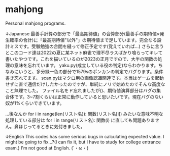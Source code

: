 # mahjong
Personal mahjong programs.

↓Japanese
最善手計算の部分で「最高期待値」の合算部分(最善手の期待値×発生確率の合計)に「最高期待値"以外"」の期待値まで足しています。完全なる設計ミスです。受験勉強の合間を縫って修正予定です(覚えていれば…)
さらに言うとこのコード達は2022の夏に某ネット麻雀で理不尽ラスばかり喰らってキレて書いたやつです。これを描いているのが2023の正月ですので、大半の関数の処理の意味を忘れています。
yaku.py(成立している役の判定)ならわかります。ちなみにいうと、多分緑一色の部分で1579sのポンカンの判定でバグります。条件書き忘れてます。
scan.pyはマクロ用の画像認識関連です。本当はゲームを起動せずに直で通信だけしたかったのですが、単純にノリで始めたのでそんな高度なこと無理でした。
ファイル名をド忘れましたが()、期待値演算部分はバグの集合体です。3~7割くらいは正常に動作していると思いたいです。現在バグのない奴が1%くらいできています。

...後なんか
for i in range(len(リスト名)):
    関数(リスト名[i])
みたいな意味不明な処理している部分は
for i in range(リスト名):
    関数(i)
に直しても問題ありません。鼻ほじってるときに気付きました。

↓English
This codes has some serious bugs in calculating expected value. I might be going to fix...?(I can fix it, but I have to study for college entrance exam.)
I'm not good at English. (´・ω・)
